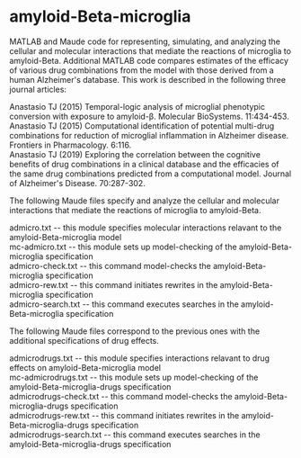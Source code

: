 # amyloid-Beta-microglia
MATLAB and Maude code for representing, simulating, and analyzing the cellular and molecular interactions that mediate the reactions of microglia to amyloid-Beta. Additional MATLAB code compares estimates of the efficacy of various drug combinations from the model with those derived from a human Alzheimer's database. This work is described in the following three journal articles:  

Anastasio TJ (2015) Temporal-logic analysis of microglial phenotypic conversion with exposure to amyloid-β. Molecular BioSystems. 11:434-453.
Anastasio TJ (2015) Computational identification of potential multi-drug combinations for reduction of microglial inflammation in Alzheimer disease. Frontiers in Pharmacology. 6:116.  
Anastasio TJ (2019) Exploring the correlation between the cognitive benefits of drug combinations in a clinical database and the efficacies of the same drug combinations predicted from a computational model. Journal of Alzheimer's Disease. 70:287-302.  

The following Maude files specify and analyze the cellular and molecular interactions that mediate the reactions of microglia to amyloid-Beta. 

admicro.txt -- this module specifies molecular interactions relavant to the amyloid-Beta-microglia model  
mc-admicro.txt -- this module sets up model-checking of the amyloid-Beta-microglia specification  
admicro-check.txt -- this command model-checks the amyloid-Beta-microglia specification  
admicro-rew.txt -- this command initiates rewrites in the amyloid-Beta-microglia specification  
admicro-search.txt -- this command executes searches in the amyloid-Beta-microglia specification  

The following Maude files correspond to the previous ones with the additional specifications of drug effects. 

admicrodrugs.txt -- this module specifies interactions relavant to drug effects on amyloid-Beta-microglia model  
mc-admicrodrugs.txt -- this module sets up model-checking of the amyloid-Beta-microglia-drugs specification  
admicrodrugs-check.txt -- this command model-checks the amyloid-Beta-microglia-drugs specification  
admicrodrugs-rew.txt -- this command initiates rewrites in the amyloid-Beta-microglia-drugs specification  
admicrodrugs-search.txt -- this command executes searches in the amyloid-Beta-microglia-drugs specification  





